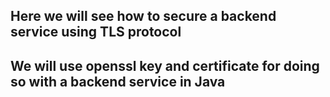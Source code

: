 ## Here we will see how to secure a backend service using TLS protocol

## We will use openssl key and certificate for doing so with a backend service in Java
